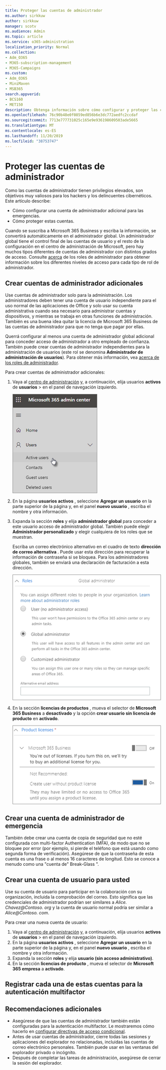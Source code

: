 ```yaml
---
title: Proteger las cuentas de administrador
ms.author: sirkkuw
author: sirkkuw
manager: scotv
ms.audience: Admin
ms.topic: article
ms.service: o365-administration
localization_priority: Normal
ms.collection:
- Adm_O365
- M365-subscription-management
- M365-Campaigns
ms.custom:
- Adm_O365
- MiniMaven
- MSB365
search.appverid:
- BCS160
- MET150
description: Obtenga información sobre cómo configurar y proteger las cuentas de administrador.
ms.openlocfilehash: 76c90b48e0f0859ed856b6e3dc772aedfc2ccdaf
ms.sourcegitcommit: 7713e777731025c165e9e936198609503ade5665
ms.translationtype: MT
ms.contentlocale: es-ES
ms.lasthandoff: 11/20/2019
ms.locfileid: "38753747"
---
```

# <a name="protect-your-administrator-accounts"></a>Proteger las cuentas de administrador

Como las cuentas de administrador tienen privilegios elevados, son objetivos muy valiosos para los hackers y los delincuentes cibernéticos. Este artículo describe:

- Cómo configurar una cuenta de administrador adicional para las emergencias.
- Cómo proteger estas cuentas.
 
Cuando se suscriba a Microsoft 365 Business y escriba la información, se convertirá automáticamente en el administrador global. Un administrador global tiene el control final de las cuentas de usuario y el resto de la configuración en el centro de administración de Microsoft, pero hay muchos tipos diferentes de cuentas de administrador con distintos grados de acceso. Consulte [acerca](https://docs.microsoft.com/office365/admin/add-users/about-admin-roles) de los roles de administrador para obtener información sobre los diferentes niveles de acceso para cada tipo de rol de administrador.


## <a name="create-additional-admin-accounts"></a>Crear cuentas de administrador adicionales

Use cuentas de administrador solo para la administración. Los administradores deben tener una cuenta de usuario independiente para el uso normal de las aplicaciones de Office y solo usar su cuenta administrativa cuando sea necesario para administrar cuentas y dispositivos, y mientras se trabaja en otras funciones de administración. También es una buena idea quitar la licencia de Microsoft 365 Business de las cuentas de administrador para que no tenga que pagar por ellas.

Querrá configurar al menos una cuenta de administrador global adicional para conceder acceso de administrador a otro empleado de confianza. También puede crear cuentas de administrador independientes para la administración de usuarios (este rol se denomina **Administrador de administración de usuarios**). Para obtener más información, vea [acerca de los roles de administrador](https://docs.microsoft.com/office365/admin/add-users/about-admin-roles).

Para crear cuentas de administrador adicionales:

 1. Vaya al <a href="https://go.microsoft.com/fwlink/p/?linkid=837890" target="_blank">centro de administración</a> y, a continuación, elija usuarios **activos** de **usuarios** \> en el panel de navegación izquierdo.

    ![Elija usuarios y, a continuación, usuarios activos en el panel de navegación izquierdo](media/Activeusers.png)

2. En la página **usuarios activos** , seleccione **Agregar un usuario** en la parte superior de la página y, en el panel **nuevo usuario** , escriba el nombre y otra información.
3. Expanda la sección **roles** y elija **administrador global** para conceder a este usuario acceso de administrador global. También puede elegir **Administrador personalizado** y elegir cualquiera de los roles que se muestran.

    Escriba un correo electrónico alternativo en el cuadro de texto **dirección de correo alternativa** . Puede usar esta dirección para recuperar la información de contraseña si se bloquea. Para los administradores globales, también se enviará una declaración de facturación a esta dirección.

    ![Elegir el rol de administrador](media/adminroles.png)
    
4. En la sección **licencias de productos** , mueva el selector de **Microsoft 365 Business** a **desactivado** y la opción **crear usuario sin licencia de producto** en **activado**.

    ![Elegir la licencia del producto](media/productlicense.png)

## <a name="create-an-emergency-admin-account"></a>Crear una cuenta de administrador de emergencia

También debe crear una cuenta de copia de seguridad que no esté configurada con multi-factor Authentication (MFA), de modo que no se bloquee por error (por ejemplo, si pierde el teléfono que está usando como segunda forma de verificación). Asegúrese de que la contraseña de esta cuenta es una frase o al menos 16 caracteres de longitud. Esto se conoce a menudo como una "cuenta de" Break-Glass ".

## <a name="create-a-user-account-for-yourself"></a>Crear una cuenta de usuario para usted

Use su cuenta de usuario para participar en la colaboración con su organización, incluida la comprobación del correo. Esto significa que las credenciales de administrador podrían ser similares a *Alice. Chavez<span></span>@Contoso. org* y la cuenta de usuario normal podría ser similar a *Alice<span></span>@Contoso. com*.

Para crear una nueva cuenta de usuario:
1. Vaya al <a href="https://go.microsoft.com/fwlink/p/?linkid=837890" target="_blank">centro de administración</a> y, a continuación, elija usuarios **activos** de **usuarios** \> en el panel de navegación izquierdo.
2. En la página **usuarios activos** , seleccione **Agregar un usuario** en la parte superior de la página y, en el panel **nuevo usuario** , escriba el nombre y otra información.
3. Expanda la sección **roles** y elija **usuario (sin acceso administrativo)**.
1. En la sección **licencias de producto** , mueva el selector de **Microsoft 365 empresa** a **activado**. 

## <a name="register-each-of-these-accounts-for-multi-factor-authentication"></a>Registrar cada una de estas cuentas para la autenticación multifactor


## <a name="additional-recommendations"></a>Recomendaciones adicionales

- Asegúrese de que las cuentas de administrador también están configuradas para la autenticación multifactor. Le mostraremos cómo hacerlo en [configurar directivas de acceso condicional](m365-campaigns-conditional-access.md).
- Antes de usar cuentas de administrador, cierre todas las sesiones y aplicaciones del explorador no relacionadas, incluidas las cuentas de correo electrónico personales. También puede usar en las ventanas del explorador privado o incógnito.
- Después de completar las tareas de administración, asegúrese de cerrar la sesión del explorador.